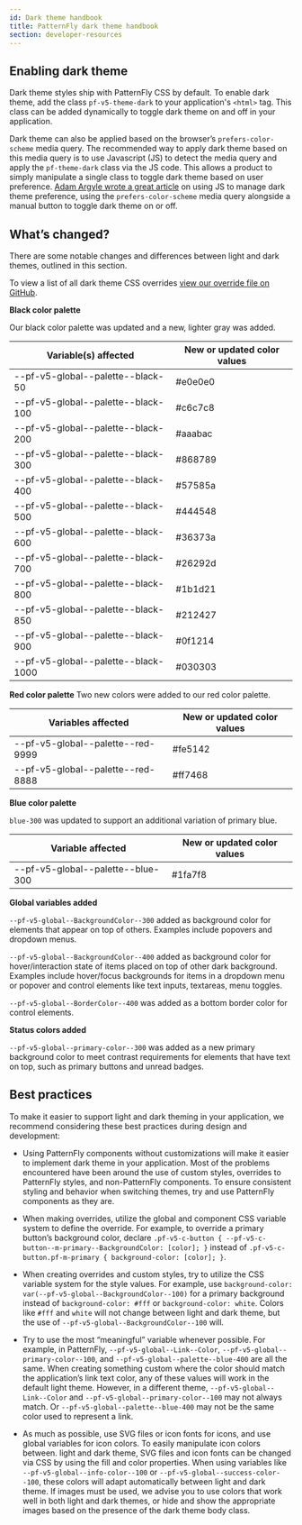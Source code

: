 ```yaml
---
id: Dark theme handbook
title: PatternFly dark theme handbook
section: developer-resources
---
```


## Enabling dark theme

Dark theme styles ship with PatternFly CSS by default. To enable dark theme, add the class `pf-v5-theme-dark` to your application's `<html>` tag. This class can be added dynamically to toggle dark theme on and off in your application.

Dark theme can also be applied based on the browser’s `prefers-color-scheme` media query. The recommended way to apply dark theme based on this media query is to use Javascript (JS) to detect the media query and apply the `pf-theme-dark` class via the JS code. This allows a product to simply manipulate a single class to toggle dark theme based on user preference. [Adam Argyle wrote a great article](https://web.dev/building-a-theme-switch-component/#javascript) on using JS to manage dark theme preference, using the `prefers-color-scheme` media query alongside a manual button to toggle dark theme on or off. 

## What’s changed?
There are some notable changes and differences between light and dark themes, outlined in this section. 

To view a list of all dark theme CSS overrides [view our override file on GitHub](https://github.com/patternfly/patternfly/blob/main/src/patternfly/sass-utilities/themes/dark/scss-variables.scss). 

**Black color palette**

Our black color palette was updated and a new, lighter gray was added.

| Variable(s) affected | New or updated color values|
| -------------------- | -------------------- |
| --pf-v5-global--palette--black-50  | #e0e0e0 |
| --pf-v5-global--palette--black-100 | #c6c7c8 |
| --pf-v5-global--palette--black-200 | #aaabac |
| --pf-v5-global--palette--black-300 | #868789 |
| --pf-v5-global--palette--black-400 | #57585a |
| --pf-v5-global--palette--black-500 | #444548 |
| --pf-v5-global--palette--black-600 | #36373a |
| --pf-v5-global--palette--black-700 | #26292d |
| --pf-v5-global--palette--black-800 | #1b1d21 |
| --pf-v5-global--palette--black-850 | #212427 |
| --pf-v5-global--palette--black-900 | #0f1214 |
| --pf-v5-global--palette--black-1000| #030303 |

**Red color palette**
Two new colors were added to our red color palette.

| Variables affected | New or updated color values|
| -------------------- | -------------------- |
| --pf-v5-global--palette--red-9999  | #fe5142 |
| --pf-v5-global--palette--red-8888  | #ff7468 |

**Blue color palette**

`blue-300` was updated to support an additional variation of primary blue.

| Variable affected | New or updated color values|
| -------------------- | -------------------- |
| --pf-v5-global--palette--blue-300 | #1fa7f8 |



**Global variables added**

`--pf-v5-global--BackgroundColor--300` added as background color for elements that appear on top of others. Examples include popovers and dropdown menus.

`--pf-v5-global--BackgroundColor--400` added as background color for hover/interaction state of items placed on top of other dark background. Examples include hover/focus backgrounds for items in a dropdown menu or popover and control elements like text inputs, textareas, menu toggles.

`--pf-v5-global--BorderColor--400` was added as a bottom border color for control elements.

**Status colors added**

`--pf-v5-global--primary-color--300` was added as a new primary background color to meet contrast requirements for elements that have text on top, such as primary buttons and unread badges.

## Best practices

To make it easier to support light and dark theming in your application, we recommend considering these best practices during design and development:

* Using PatternFly components without customizations will make it easier to implement dark theme in your application. Most of the problems encountered have been around the use of custom styles, overrides to PatternFly styles, and non-PatternFly components. To ensure consistent styling and behavior when switching themes, try and use PatternFly components as they are.


* When making overrides, utilize the global and component CSS variable system to define the override. For example, to override a primary button’s background color, declare `.pf-v5-c-button { --pf-v5-c-button--m-primary--BackgroundColor: [color]; }` instead of `.pf-v5-c-button.pf-m-primary { background-color: [color]; }`.


* When creating overrides and custom styles, try to utilize the CSS variable system for the style values. For example, use `background-color: var(--pf-v5-global--BackgroundColor--100)` for a primary background instead of `background-color: #fff` or `background-color: white`. Colors like `#fff` and `white` will not change between light and dark theme, but the use of `--pf-v5-global--BackgroundColor--100` will. 

* Try to use the most “meaningful” variable whenever possible. For example, in PatternFly, `--pf-v5-global--Link--Color`, `--pf-v5-global--primary-color--100`, and  `--pf-v5-global--palette--blue-400` are all the same. When creating something custom where the color should match the application’s link text color, any of these values will work in the default light theme. However, in a different theme, `--pf-v5-global--Link--Color` and `--pf-v5-global--primary-color--100` may not always match. Or `--pf-v5-global--palette--blue-400` may not be the same color used to represent a link.

* As much as possible, use SVG files or icon fonts for icons, and use global variables for icon colors. To easily manipulate icon colors between. light and dark theme, SVG files and icon fonts can be changed via CSS by using the fill and color properties. When using variables like `--pf-v5-global--info-color--100` or `--pf-v5-global--success-color--100`, these colors will adapt automatically between light and dark theme. If images must be used, we advise you to use colors that work well in both light and dark themes, or hide and show the appropriate images based on the presence of the dark theme body class.

